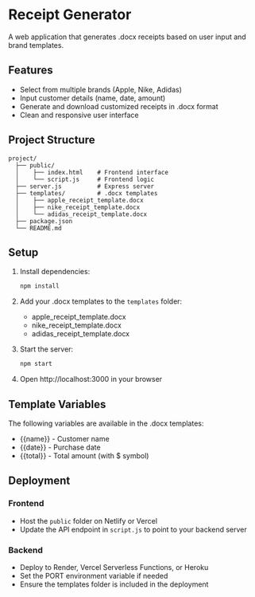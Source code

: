 # Receipt Generator

A web application that generates .docx receipts based on user input and brand templates.

## Features

- Select from multiple brands (Apple, Nike, Adidas)
- Input customer details (name, date, amount)
- Generate and download customized receipts in .docx format
- Clean and responsive user interface

## Project Structure

```
project/
  ├── public/
  │    ├── index.html    # Frontend interface
  │    └── script.js     # Frontend logic
  ├── server.js          # Express server
  ├── templates/         # .docx templates
  │    ├── apple_receipt_template.docx
  │    ├── nike_receipt_template.docx
  │    └── adidas_receipt_template.docx
  ├── package.json
  └── README.md
```

## Setup

1. Install dependencies:
   ```bash
   npm install
   ```

2. Add your .docx templates to the `templates` folder:
   - apple_receipt_template.docx
   - nike_receipt_template.docx
   - adidas_receipt_template.docx

3. Start the server:
   ```bash
   npm start
   ```

4. Open http://localhost:3000 in your browser

## Template Variables

The following variables are available in the .docx templates:
- {{name}} - Customer name
- {{date}} - Purchase date
- {{total}} - Total amount (with $ symbol)

## Deployment

### Frontend
- Host the `public` folder on Netlify or Vercel
- Update the API endpoint in `script.js` to point to your backend server

### Backend
- Deploy to Render, Vercel Serverless Functions, or Heroku
- Set the PORT environment variable if needed
- Ensure the templates folder is included in the deployment